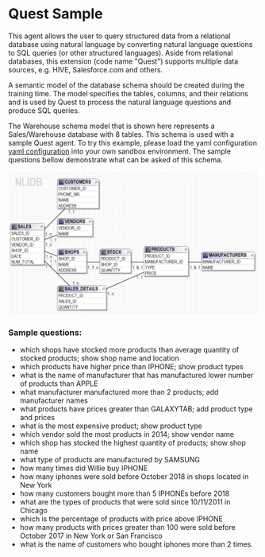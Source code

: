 # Quest Sample

This agent allows the user to query structured data from a relational database using natural language by converting natural language questions to SQL queries (or other structured languages). Aside from relational databases, this extension (code name "Quest") supports multiple data sources, e.g. HIVE, Salesforce.com and others.

A semantic model of the database schema should be created during the training time. The model specifies the tables, columns, and their relations and is used by Quest to process the natural language questions and produce SQL queries. 

The Warehouse schema model that is shown here represents a Sales/Warehouse database with 8 tables. This schema is used with a sample Quest agent. To try this example, please load the yaml configuration [yaml configuration](./Quest.yaml) into your own sandbox environment. The sample questions bellow demonstrate what can be asked of this schema.

 ![Warehouse schema](./images/warehouseSchema.png)

### Sample questions:  

* which  shops have stocked more  products than average quantity of stocked products; show shop name and location  
* which products have higher price than IPHONE; show product types  
* what is the name of manufacturer that has manufactured lower number of products than APPLE  
* what manufacturer manufactured more than 2 products; add manufacturer names  
* what products have prices greater than GALAXYTAB;  add product type and prices  
* what is the most expensive product; show product type  
* which vendor sold the most products in 2014; show vendor name  
* which shop has stocked the highest quantity of products; show shop name  
* what type of products are manufactured by SAMSUNG  
* how many times did Willie buy IPHONE  
* how many iphones were sold before October 2018 in shops located in New York  
* how many customers bought more than 5 IPHONEs before 2018  
* what are the types of products that were sold since 10/11/2011 in Chicago  
* which is the percentage of products with price above IPHONE  
* how many products with prices greater than 100 were sold before October 2017 in  New York or San Francisco  
* what is the name of customers who bought iphones more than 2 times.
